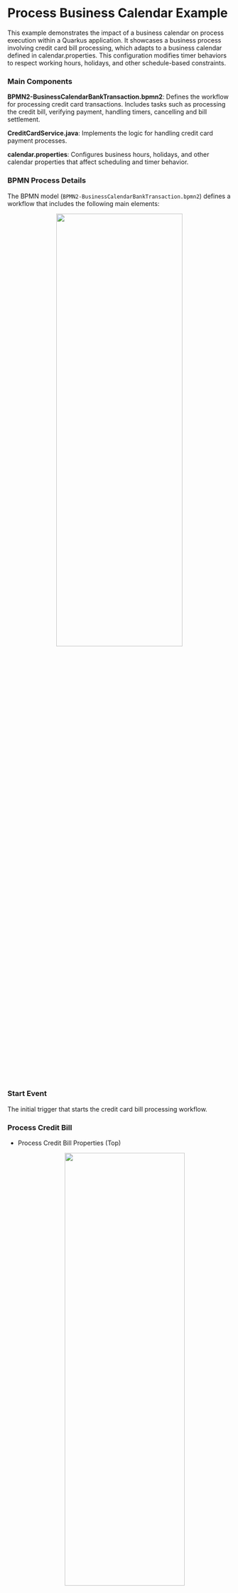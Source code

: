 # Process Business Calendar Example

This example demonstrates the impact of a business calendar on process execution within a Quarkus application. It showcases a business process involving credit card bill processing, which adapts to a business calendar defined in calendar.properties. This configuration modifies timer behaviors to respect working hours, holidays, and other schedule-based constraints.

### Main Components

**BPMN2-BusinessCalendarBankTransaction.bpmn2**:
Defines the workflow for processing credit card transactions. 
Includes tasks such as processing the credit bill, verifying payment, handling timers, cancelling and bill settlement.

**CreditCardService.java**:
Implements the logic for handling credit card payment processes.

**calendar.properties**:
Configures business hours, holidays, and other calendar properties that affect scheduling and timer behavior.

### BPMN Process Details

The BPMN model (`BPMN2-BusinessCalendarBankTransaction.bpmn2`) defines a workflow that includes the following main elements:
<p align="center"><img width=75% height=50% src="docs/images/CreditCardModel.png"></p>

### Start Event

The initial trigger that starts the credit card bill processing workflow.

### Process Credit Bill
* Process Credit Bill Properties (Top)
  <p align="center"><img width=75% height=50% src="docs/images/ProcessCreditBillTop.png"></p>

* Process Credit Card Bill Assignments
  <p align="center"><img width=75% height=50% src="docs/images/ProcessCreditBillAssign.png"></p>

### Verify Payment
A user task where the credit card details are validated, ensuring the payment is processed under valid terms.

* Verify Payment
  <p align="center"><img width=75% height=50% src="docs/images/VerifyPayment.png"></p>

### Timer

Attached to a user task to simulate waiting for manual confirmation or user action. This timer can be configured to react differently based on the presence of the business calendar.
<p align="center"><img width=75% height=50% src="docs/images/Timer.png"></p>

### Cancel Payment
Executed if the timer expires without human action, leading to the cancellation of the payment process.

* Cancel Payment (Top)
  <p align="center"><img width=75% height=50% src="docs/images/CancelPaymentTop.png"></p>

* Cancel Payment Assignments
  <p align="center"><img width=75% height=50% src="docs/images/CancelPaymentAssign.png"></p>

### Settle Payment

The final step where the payment is settled successfully on manual verification.

* Settle Payment (Top)
 <p align="center"><img width=75% height=50% src="docs/images/SettlePaymentTop.png"></p>

* Settle Payment Assignments
<p align="center"><img width=75% height=50% src="docs/images/SettlePaymentAssign.png"></p>

## Build and run

### Prerequisites

You will need:
- Java 17+ installed
- Environment variable JAVA_HOME set accordingly
- Maven 3.9.6+ installed

### Compile and Run in Local Dev Mode

```sh
mvn clean compile quarkus:dev
```

NOTE: With dev mode of Quarkus you can take advantage of hot reload for business assets like processes, rules, decision tables and java code. No need to redeploy or restart your running application.

### Package and Run in JVM mode

```sh
mvn clean package
java -jar target/quarkus-app/quarkus-run.jar
```

or on windows

```sh
mvn clean package
java -jar target\quarkus-app\quarkus-run.jar
```

### OpenAPI (Swagger) documentation
[Specification at swagger.io](https://swagger.io/docs/specification/about/)

You can take a look at the [OpenAPI definition](http://localhost:8080/openapi?format=json) - automatically generated and included in this service - to determine all available operations exposed by this service. For easy readability you can visualize the OpenAPI definition file using a UI tool like for example available [Swagger UI](https://editor.swagger.io).

In addition, various clients to interact with this service can be easily generated using this OpenAPI definition.

When running in either Quarkus Development or Native mode, we also leverage the [Quarkus OpenAPI extension](https://quarkus.io/guides/openapi-swaggerui#use-swagger-ui-for-development) that exposes [Swagger UI](http://localhost:8080/q/swagger-ui/) that you can use to look at available REST endpoints and send test requests.

## curl command can be found below:

### To start the process

```sh
curl -X POST http://localhost:8080/BusinessCalendarCreditBill \
-H "Content-Type: application/json" \
-d '{"creditCardNumber": null, "creditCardDetails": {"cardNumber": "434353433", "status": "Bill Due"}}'

```

### To retrieve instances

```sh
curl -X GET http://localhost:8080/BusinessCalendarCreditBill \
-H "Content-Type: application/json" \
-H "Accept: application/json"

```
### To retrieve status of particular instance using id

```sh
curl -X GET http://localhost:8080/BusinessCalendarCreditBill/{id} \
-H "Content-Type: application/json" \
-H "Accept: application/json"

```

## Understanding calendar.properties
**Default Behavior**: If you do not input custom values in a calendar.properties file, the system will use the following default settings:

* **business.days.per.week** defaults to 5, meaning only Monday to Friday are considered working days.

* **business.hours.per.day** defaults to 8, representing an 8-hour workday.

* **business.start.hour** defaults to 9, and business.end.hour defaults to 17 (i.e.,9 AM to 5 PM workday).

* **business.weekend.days** defaults to Saturday and Sunday (Sunday-1, Monday-2, Tuesday-3, Wednesday-4, Thursday-5, Friday-6, Saturday-7).

* **business.holiday.date.format** defaults to yyyy-MM-dd, (input must match format defined format).

* **business.holidays** by default will be considered empty, meaning no predefined holidays unless specified, if specified, it should be in the format defined by business.holiday.date.format, Holidays can be specified as individual dates (e.g., 2024-12-25,2024-12-31) or as a range of dates (e.g., 2024-11-12:2024-11-14).

* **business.cal.timezone** defaults to the system’s default timezone, if configured, valid time-zone as per Valid timezone as per https://docs.oracle.com/javase/7/docs/api/java/util/TimeZone.html should be specfied.

**Behavior**:
* Considering the default properties as mentioned above, if a task is executed after working hours i.e., non-working hours (e.g., at 7 PM), the system will delay its execution until the start of the next working hour/working day (9 AM). For example, if a task timer is set to trigger at 7 PM on a Friday, it will not execute until 9 AM on Monday (assuming a standard 5-day workweek).
* If a task becomes due or is scheduled to start outside business hours, it will remain in a pending state until business hours resume.
* If the business calendar is configured with a 5-day workweek (business.days.per.week=5), any tasks scheduled over the weekend will not resume until the following Monday at the start of business hours.


## Configuring Custom Calendar.Properties
### Note: Important Guidelines for Configuring `calendar.properties`
To override default values, configure calendar.properties file based on requirements. In order to ensure more aligned functionality, please follow the rules outlined below. Adhering to these guidelines will help ensure that tasks are executed as expected. Incorrect configurations may result in unintended behavior, so it's recommended to input accurate values.

| Property                     | Valid Range                                                                                                            | Description                                                                                                                                                                                    |
|------------------------------|------------------------------------------------------------------------------------------------------------------------|------------------------------------------------------------------------------------------------------------------------------------------------------------------------------------------------|
| `business.start.hour`       | 0-23                                                                                                                   | Start hour of the workday                                                                                                                                                                      |
| `business.end.hour`         | 0-23                                                                                                                   | End hour of the workday                                                                                                                                                                        |
| `business.hours.per.day`    | 1-24                                                                                                                   | Total working hours in a day                                                                                                                                                                   |
| `business.days.per.week`    | 1-7                                                                                                                    | Total working days per week                                                                                                                                                                    |
| `business.weekend.days`     | 0-7                                                                                                                    | Days considered as weekends (e.g., 1 = Sunday, 7 = Saturday). In case you want to consider all the days as working days i.e., no weekend days, input 0 as value considering working days as 7. |
| `business.holiday.date.format`       | (yyyy-MM-dd)                                                                                                           | List of holidays                                                                                                                                                                               |
| `business.holidays`   | Dates aligned with business.holiday.date.format                                                                        | Date format for holidays                                                                                                                                                                       |
| `business.cal.timezone`     | Valid timezone as per [Java TimeZone Documentation](https://docs.oracle.com/javase/7/docs/api/java/util/TimeZone.html) | Timezone for calculations                                                                                                                                                                      |

### Example of custom calendar.properties
```Properties
business.end.hour=23
business.hours.per.day=24
business.start.hour=0
business.holiday.date.format=yyyy-MM-dd
business.holidays=2024-10-30
business.days.per.week=5
business.weekend.days=6,7
business.cal.timezone=America/Toronto
```
**Behavior**:
* **Tasks within working hours**: When a task or timer is scheduled within the defined working hours (e.g., between business.start.hour=0 and business.end.hour=24), the task will be completed immediately once it becomes due. For example, if a task is scheduled to trigger at 10 AM on a Tuesday, and your working hours are from 0 to 24, the task will execute as expected at 10 AM.
* **Handling custom working days**: If calendar.properties file specifies business.days.per.week=6, the system will treat these days as working days, tasks scheduled on any of these days will be processed during the defined working hours. For example, if a task is due at 10 AM on Saturday, and you’ve configured Saturday as a working day, the task will execute as completed.
* **Weekend handling**: Even if a task is executed within the defined working hours, it will be delayed if it falls on a configured weekend. For example, if you have business.days.per.week =5 and business.weekend.days=6,7 the task will not execute on the weekend days mentioned. Instead, it will be postponed to the next working day at the defined business.start.hour. This ensures that no tasks are executed on days that are considered holidays, even if they fall within regular business hours.
* **Holiday handling**: if a task is executed within the defined working hours, it will be delayed if it falls on a configured holiday. For example, if you have business.holdays = 2024-10-30 and a task is executed on the same day in a working hour, it will not execute, instead it will be postponed to the next working day at the defined business.start.hour. This ensures that no tasks are executed on days that are considered holidays, even if they fall within regular business hours.
* **Timezone**: If you specify a timezone using business.cal.timezone, the calendar will adjust all scheduling based on this timezone, regardless of system time else systems time will be considered.

## Testing with default calendar.properties (working hours)
**Note**: The test was performed at 16:13 on Monday, which falls under default working hours 

* The timer for the Verify Payment task will follow a straightforward countdown based on real time. If the specified time elapses i.e., 1 second, it immediately moves to cancel payment task.

* POST/ BusinessCalendarCreditBill
```sh
curl -X POST http://localhost:8080/BusinessCalendarCreditBill \
-H "Content-Type: application/json" \
-d '{"creditCardNumber": null, "creditCardDetails": {"cardNumber": "434353433", "status": "Bill Due"}}'

```
<p align="center"><img width=75% height=50% src="docs/images/Post1.png"></p>

* After 1 second when we send request for GET/ BusinessCalendarCreditBill again we get empty array representing the cancellation.
```sh
curl -X GET http://localhost:8080/BusinessCalendarCreditBill \
-H "Content-Type: application/json" \
-H "Accept: application/json"

```
<p align="center"><img width=75% height=50% src="docs/images/Get1.png"></p>

### Example of logs representing the process from start to completion
<p align="center"><img width=75% height=50% src="docs/images/WithPropertiesLogs.png"></p>

* At 16:13:20,606, job 18e97326-897b-4f1b-8121-b09ea9eb37d7 was started, indicating that the timer was triggered approximately after one second as expected.

## Testing with default calendar.properties (non-working hours)
**Note**: The test was performed at 08:27 on Monday, which does not fall in the default working hours range

* During non-working hours, the timer for the Verify Payment task will not trigger and the process remains in active state, does not move to cancel payment task.

* POST/ BusinessCalendarCreditBill
```sh
curl -X POST http://localhost:8080/BusinessCalendarCreditBill \
-H "Content-Type: application/json" \
-d '{"creditCardNumber": null, "creditCardDetails": {"cardNumber": "434353433", "status": "Bill Due"}}'
```
<p align="center"><img width=75% height=50% src="docs/images/Post3.png"></p>


* GET/ BusinessCalendarCreditBill
```sh
curl -X GET http://localhost:8080/BusinessCalendarCreditBill \
-H "Content-Type: application/json" \
-H "Accept: application/json"

```
* Now, even after 1 second, the process will be in Active State but not completed state.

<p align="center"><img width=75% height=50% src="docs/images/Get3.png"></p>

### Example of logs representing the active state during non-working hours

<p align="center"><img width=75% height=50% src="docs/images/WithoutPropertiesLogsNW.png"></p>

## Testing with calendar.properties (During non-working hours/Specified Holiday)
**Note**: The test was performed considering 24-hour workday properties with configured holiday i.e., business.holidays=2024-11-07

* After calendar.properties file is added, build the example again "mvn clean compile quarkus:dev" or type 's' in the quarkus terminal and hit enter just to restart.

* POST/ BusinessCalendarCreditBill
```sh
curl -X POST http://localhost:8080/BusinessCalendarCreditBill \
-H "Content-Type: application/json" \
-d '{"creditCardNumber": null, "creditCardDetails": {"cardNumber": "434353433", "status": "Bill Due"}}'
```
<p align="center"><img width=75% height=50% src="docs/images/Post2.png"></p>


* GET/ BusinessCalendarCreditBill
```sh
curl -X GET http://localhost:8080/BusinessCalendarCreditBill \
-H "Content-Type: application/json" \
-H "Accept: application/json"

```
* Now, even after 1 second, the process will be in Active State.

<p align="center"><img width=75% height=50% src="docs/images/Get2.png"></p>

### Example of logs representing the active state during non-working hours/specified holiday

<p align="center"><img width=75% height=50% src="docs/images/WithPropertiesLogs.png"></p>

* The node 'Start' for the process 'BusinessCalendarCreditBill', identified by 08ea5258-9d91-4f05-a8d8-184107c042ed, was triggered at 08:54:28,621.

* At 08:54:28,629, the 'Process Credit Bill' node was activated.

* At 08:54:28,653, verification step through the 'Verify Payment' node was started.

* Subsequently, a human task was registered at 08:54:28,773.

* The workflow transitioned to an 'Active' state at 08:54:28,808.

* Due to mentioned "business.holidays property" in calendar.properties, timer does not trigger and the state remains active.

* On next business day, timer will resume at the beginning of the next working hour/day, after the non-working hour/holiday has ended. The timer is set to fire after one second of active business time.


## Custom Business Calendar Flexibility

**Why Create a Custom Business Calendar?**
- Custom schedules that differ from the default behavior.
- Modify, delay, or override time calculations.
- Implement custom business logic for when tasks should be triggered.

This guide explains how to implement a custom business calendar allowing full flexibility.

---

### Creating a Custom Business Calendar 

- By default, calendar.properties is used to configure default business calendar. 
- If a custom business calendar has to be implemented, calendar.properties should NOT exist. Instead, add the following property to application.properties: ```kogito.processes.businessCalendar=org.kie.kogito.calendar.custom.CustomCalendar```

**Steps**
1. **Navigate to**: *kogito-quarkus-examples/process-business-calendar-quarkus-example/src/main/java/org/kie/kogito/calendar/custom* (create the custom folder if it does not exist).
2. **Create a new custom business calendar class** (e.g., CustomCalendar.java).
3. Ensure it implements the BusinessCalendar interface.The implementation should be a concrete class(not an interface or abstract class).
4. Set the property ```kogito.processes.businessCalendar=org.kie.kogito.calendar.custom.CustomCalendar```  in application.properties to the fully qualified class name of the custom business calendar.
5. Remove the calendar.properties file within src/main/resources to allow the CustomCalendar class to be registered instead of the default BusinessCalendarImpl provided out of the box.



**Implement your custom business logic**
- For demonstration, an example is provided below. However, you are free to define your own logic.

```java
package org.kie.kogito.calendar.custom;

import java.util.*;
import org.kie.kogito.calendar.BusinessCalendar;

/**
 * Custom Business Calendar Example.
 * Modify this class to implement your own scheduling logic.
 */
public class CustomCalendar implements BusinessCalendar {

    @Override
    public long calculateBusinessTimeAsDuration(String timeExpression) {
        // Implement custom logic to calculate business time duration
      // Note:The returned long value is in milliseconds. Duration can be set at least 1000 ms or longer to prevent immediate execution.
        return 1000;
    }

    @Override
    public Date calculateBusinessTimeAsDate(String timeExpression) {
        // Implement custom logic to return the scheduled date
        return new Date();
    }
}
```
---

### Testing custom calendar implementation

To verify that your custom implementation works:
1.	Run:

```mvn clean compile quarkus:dev```

- Verify in generated sources within target folder if it reflects the expected change
<p align="center"><img width=75% height=50% src="docs/images/CustomCalendarClass.png"></p>


